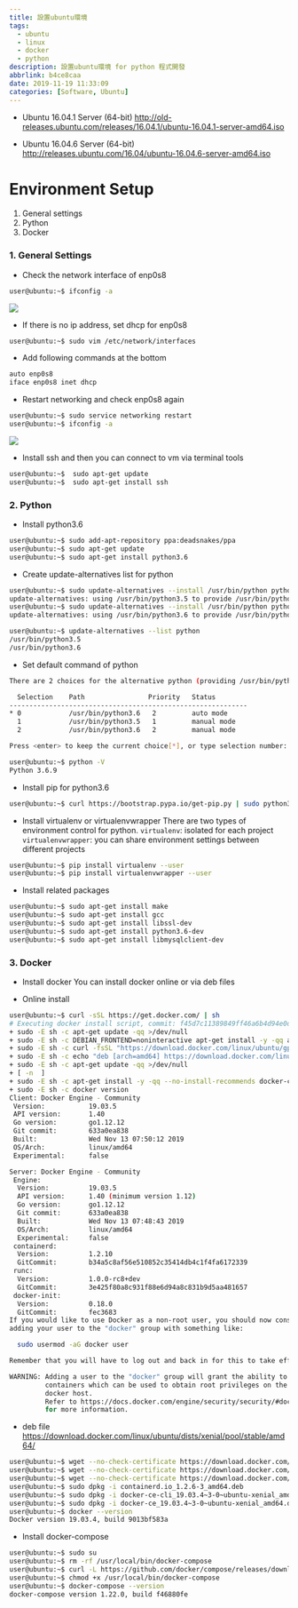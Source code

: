 ```yaml
---
title: 設置ubuntu環境
tags:
  - ubuntu
  - linux
  - docker
  - python
description: 設置ubuntu環境 for python 程式開發
abbrlink: b4ce8caa
date: 2019-11-19 11:33:09
categories: [Software, Ubuntu]
---
```

* Ubuntu 16.04.1 Server (64-bit)
http://old-releases.ubuntu.com/releases/16.04.1/ubuntu-16.04.1-server-amd64.iso

* Ubuntu 16.04.6 Server (64-bit)
http://releases.ubuntu.com/16.04/ubuntu-16.04.6-server-amd64.iso

# Environment Setup
1. General settings
2. Python
3. Docker

### 1. General Settings
* Check the network interface of enp0s8
```bash
user@ubuntu:~$ ifconfig -a
```
![](network01.jpg)

* If there is no ip address, set dhcp for enp0s8
```bash
user@ubuntu:~$ sudo vim /etc/network/interfaces
```

* Add following commands at the bottom
```bash
auto enp0s8
iface enp0s8 inet dhcp
```

* Restart networking and check enp0s8 again
```bash
user@ubuntu:~$ sudo service networking restart
user@ubuntu:~$ ifconfig -a
```
![](network02.jpg)

* Install ssh and then you can connect to vm via terminal tools
```bash
user@ubuntu:~$  sudo apt-get update
user@ubuntu:~$  sudo apt-get install ssh
```

### 2. Python
* Install python3.6
```bash
user@ubuntu:~$ sudo add-apt-repository ppa:deadsnakes/ppa
user@ubuntu:~$ sudo apt-get update
user@ubuntu:~$ sudo apt-get install python3.6
```

* Create update-alternatives list for python
```bash
user@ubuntu:~$ sudo update-alternatives --install /usr/bin/python python /usr/bin/python3.5 1
update-alternatives: using /usr/bin/python3.5 to provide /usr/bin/python (python) in auto mode
user@ubuntu:~$ sudo update-alternatives --install /usr/bin/python python /usr/bin/python3.6 2
update-alternatives: using /usr/bin/python3.6 to provide /usr/bin/python (python) in auto mode

user@ubuntu:~$ update-alternatives --list python
/usr/bin/python3.5
/usr/bin/python3.6
```

* Set default command of python
```bash
There are 2 choices for the alternative python (providing /usr/bin/python).

  Selection    Path                Priority   Status
------------------------------------------------------------
* 0            /usr/bin/python3.6   2         auto mode
  1            /usr/bin/python3.5   1         manual mode
  2            /usr/bin/python3.6   2         manual mode

Press <enter> to keep the current choice[*], or type selection number: 2

user@ubuntu:~$ python -V
Python 3.6.9
```

* Install pip for python3.6
```bash
user@ubuntu:~$ curl https://bootstrap.pypa.io/get-pip.py | sudo python3.6
```
* Install virtualenv or virtualenvwrapper
There are two types of environment control for python.
`virtualenv`: isolated for each project
`virtualenvwrapper`: you can share environment settings between different projects
```bash
user@ubuntu:~$ pip install virtualenv --user
user@ubuntu:~$ pip install virtualenvwrapper --user
```

* Install related packages
```bash
user@ubuntu:~$ sudo apt-get install make
user@ubuntu:~$ sudo apt-get install gcc
user@ubuntu:~$ sudo apt-get install libssl-dev
user@ubuntu:~$ sudo apt-get install python3.6-dev
user@ubuntu:~$ sudo apt-get install libmysqlclient-dev
```

### 3. Docker
* Install docker
You can install docker online or via deb files

* Online install
```bash
user@ubuntu:~$ curl -sSL https://get.docker.com/ | sh
# Executing docker install script, commit: f45d7c11389849ff46a6b4d94e0dd1ffebca32c1
+ sudo -E sh -c apt-get update -qq >/dev/null
+ sudo -E sh -c DEBIAN_FRONTEND=noninteractive apt-get install -y -qq apt-transport-https ca-certificates curl >/dev/null
+ sudo -E sh -c curl -fsSL "https://download.docker.com/linux/ubuntu/gpg" | apt-key add -qq - >/dev/null
+ sudo -E sh -c echo "deb [arch=amd64] https://download.docker.com/linux/ubuntu xenial stable" > /etc/apt/sources.list.d/docker.list
+ sudo -E sh -c apt-get update -qq >/dev/null
+ [ -n  ]
+ sudo -E sh -c apt-get install -y -qq --no-install-recommends docker-ce >/dev/null
+ sudo -E sh -c docker version
Client: Docker Engine - Community
 Version:           19.03.5
 API version:       1.40
 Go version:        go1.12.12
 Git commit:        633a0ea838
 Built:             Wed Nov 13 07:50:12 2019
 OS/Arch:           linux/amd64
 Experimental:      false

Server: Docker Engine - Community
 Engine:
  Version:          19.03.5
  API version:      1.40 (minimum version 1.12)
  Go version:       go1.12.12
  Git commit:       633a0ea838
  Built:            Wed Nov 13 07:48:43 2019
  OS/Arch:          linux/amd64
  Experimental:     false
 containerd:
  Version:          1.2.10
  GitCommit:        b34a5c8af56e510852c35414db4c1f4fa6172339
 runc:
  Version:          1.0.0-rc8+dev
  GitCommit:        3e425f80a8c931f88e6d94a8c831b9d5aa481657
 docker-init:
  Version:          0.18.0
  GitCommit:        fec3683
If you would like to use Docker as a non-root user, you should now consider
adding your user to the "docker" group with something like:

  sudo usermod -aG docker user

Remember that you will have to log out and back in for this to take effect!

WARNING: Adding a user to the "docker" group will grant the ability to run
         containers which can be used to obtain root privileges on the
         docker host.
         Refer to https://docs.docker.com/engine/security/security/#docker-daemon-attack-surface
         for more information.
```

* deb file
https://download.docker.com/linux/ubuntu/dists/xenial/pool/stable/amd64/
```bash
user@ubuntu:~$ wget --no-check-certificate https://download.docker.com/linux/ubuntu/dists/xenial/pool/stable/amd64/containerd.io_1.2.6-3_amd64.deb
user@ubuntu:~$ wget --no-check-certificate https://download.docker.com/linux/ubuntu/dists/xenial/pool/stable/amd64/docker-ce-cli_19.03.4~3-0~ubuntu-xenial_amd64.deb
user@ubuntu:~$ wget --no-check-certificate https://download.docker.com/linux/ubuntu/dists/xenial/pool/stable/amd64/docker-ce_19.03.4~3-0~ubuntu-xenial_amd64.deb
user@ubuntu:~$ sudo dpkg -i containerd.io_1.2.6-3_amd64.deb
user@ubuntu:~$ sudo dpkg -i docker-ce-cli_19.03.4~3-0~ubuntu-xenial_amd64.deb
user@ubuntu:~$ sudo dpkg -i docker-ce_19.03.4~3-0~ubuntu-xenial_amd64.deb
user@ubuntu:~$ docker --version
Docker version 19.03.4, build 9013bf583a
```

* Install docker-compose
```bash
user@ubuntu:~$ sudo su
user@ubuntu:~$ rm -rf /usr/local/bin/docker-compose
user@ubuntu:~$ curl -L https://github.com/docker/compose/releases/download/1.22.0/docker-compose-`uname -s`-`uname -m` > /usr/local/bin/docker-compose
user@ubuntu:~$ chmod +x /usr/local/bin/docker-compose
user@ubuntu:~$ docker-compose --version
docker-compose version 1.22.0, build f46880fe
```